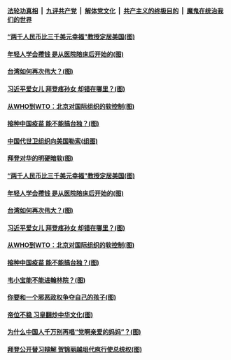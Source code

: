 ####  [法轮功真相](../../../../basic/blob/master/README.md?t=02210831) &nbsp;|&nbsp; [九评共产党](../../../../9ping.md/blob/master/README.md?t=02210831) &nbsp;|&nbsp; [解体党文化](../../../../jtdwh.md/blob/master/README.md?t=02210831)  &nbsp;|&nbsp; [共产主义的终极目的](../../../../gczydzjmd.md/blob/master/README.md?t=02210831) &nbsp;|&nbsp; [魔鬼在统治我们的世界](../../../../mgztzwmdsj.md/blob/master/README.md?t=02210831) 

#### [“两千人民币比三千美元幸福”教授定居美国(图)](../pages/p4/963185.md?t=02210831) 

#### [年轻人学会攒钱 是从医院陪床后开始的(图)](../pages/p4/963095.md?t=02210831) 

#### [台湾如何再次伟大？(图)](../pages/p4/963102.md?t=02210831) 

#### [习近平爱女儿 拜登疼孙女 却错在哪里？(图)](../pages/p4/963043.md?t=02210831) 

#### [从WHO到WTO：北京对国际组织的软控制(图)](../pages/p4/963002.md?t=02210831) 

#### [接种中国疫苗 能不能搞台独？(图)](../pages/p4/962995.md?t=02210831) 

#### [中国代世卫组织向美国勒索(组图)](../pages/p4/963183.md?t=02210831) 

#### [拜登对华的明硬暗软(图)](../pages/p4/963163.md?t=02210831) 

#### [“两千人民币比三千美元幸福”教授定居美国(图)](../pages/p4/963185.md?t=02210831) 



#### [年轻人学会攒钱 是从医院陪床后开始的(图)](../pages/p4/963095.md?t=02210831) 

#### [台湾如何再次伟大？(图)](../pages/p4/963102.md?t=02210831) 

#### [习近平爱女儿 拜登疼孙女 却错在哪里？(图)](../pages/p4/963043.md?t=02210831) 




#### [从WHO到WTO：北京对国际组织的软控制(图)](../pages/p4/963002.md?t=02210831) 

#### [接种中国疫苗 能不能搞台独？(图)](../pages/p4/962995.md?t=02210831) 

#### [韦小宝能不能进翰林院？(图)](../pages/p4/962969.md?t=02210831) 

#### [你要和一个邪恶政权争夺自己的孩子(图)](../pages/p4/962982.md?t=02210831) 

#### [帝位不稳 习皇翻炒中华文化(图)](../pages/p4/962965.md?t=02210831) 

#### [为什么中国人千万别再唱“党啊亲爱的妈妈”？(图)](../pages/p4/962987.md?t=02210831) 

#### [拜登公开替习辩解 贺锦丽越俎代庖行使总统权(图)](../pages/p4/962976.md?t=02210831) 



